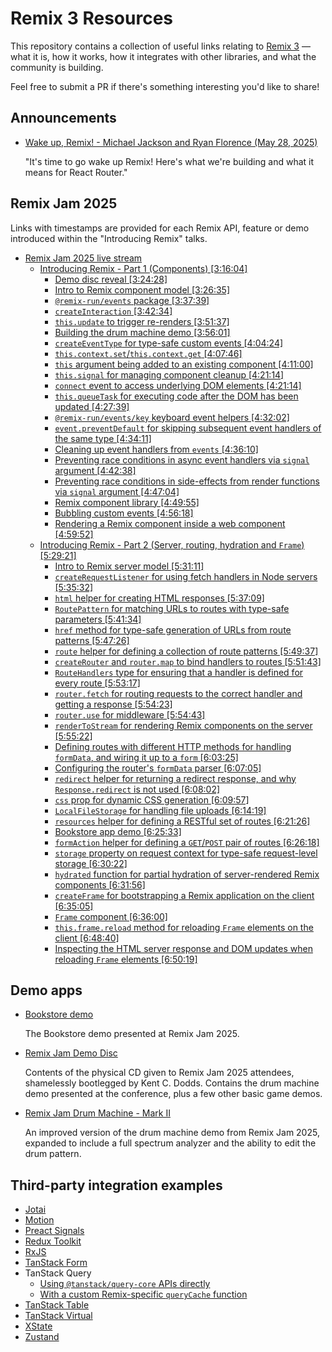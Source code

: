 # Remix 3 Resources

This repository contains a collection of useful links relating to [Remix 3](https://remix.run/blog/wake-up-remix) — what it is, how it works, how it integrates with other libraries, and what the community is building.

Feel free to submit a PR if there's something interesting you'd like to share!

## Announcements

- [Wake up, Remix! - Michael Jackson and Ryan Florence (May 28, 2025)](https://remix.run/blog/wake-up-remix)

  "It's time to go wake up Remix! Here's what we're building and what it means for React Router."

## Remix Jam 2025

Links with timestamps are provided for each Remix API, feature or demo introduced within the "Introducing Remix" talks.

- [Remix Jam 2025 live stream](https://www.youtube.com/watch?v=xt_iEOn2a6Y)
  - [Introducing Remix - Part 1 (Components) [3:16:04]](https://www.youtube.com/watch?v=xt_iEOn2a6Y&t=11764s)
    - [Demo disc reveal [3:24:28]](https://www.youtube.com/watch?v=xt_iEOn2a6Y&t=12268s)
    - [Intro to Remix component model [3:26:35]](https://www.youtube.com/watch?v=xt_iEOn2a6Y&t=12395s)
    - [`@remix-run/events` package [3:37:39]](https://www.youtube.com/watch?v=xt_iEOn2a6Y&t=13059s)
    - [`createInteraction` [3:42:34]](https://www.youtube.com/watch?v=xt_iEOn2a6Y&t=13354s)
    - [`this.update` to trigger re-renders [3:51:37]](https://www.youtube.com/watch?v=xt_iEOn2a6Y&t=13897s)
    - [Building the drum machine demo [3:56:01]](https://www.youtube.com/watch?v=xt_iEOn2a6Y&t=14161s)
    - [`createEventType` for type-safe custom events [4:04:24]](https://www.youtube.com/watch?v=xt_iEOn2a6Y&t=14664s)
    - [`this.context.set`/`this.context.get` [4:07:46]](https://www.youtube.com/watch?v=xt_iEOn2a6Y&t=14866)
    - [`this` argument being added to an existing component [4:11:00]](https://www.youtube.com/watch?v=xt_iEOn2a6Y&t=15060s)
    - [`this.signal` for managing component cleanup [4:21:14]](https://www.youtube.com/watch?v=xt_iEOn2a6Y&t=15674)
    - [`connect` event to access underlying DOM elements [4:21:14]](https://www.youtube.com/watch?v=xt_iEOn2a6Y&t=15674s)
    - [`this.queueTask` for executing code after the DOM has been updated [4:27:39]](https://www.youtube.com/watch?v=xt_iEOn2a6Y&t=16059s)
    - [`@remix-run/events/key` keyboard event helpers [4:32:02]](https://www.youtube.com/watch?v=xt_iEOn2a6Y&t=16322s)
    - [`event.preventDefault` for skipping subsequent event handlers of the same type [4:34:11]](https://www.youtube.com/watch?v=xt_iEOn2a6Y&t=16451s)
    - [Cleaning up event handlers from `events` [4:36:10]](https://www.youtube.com/watch?v=xt_iEOn2a6Y&t=16570s)
    - [Preventing race conditions in async event handlers via `signal` argument [4:42:38]](https://www.youtube.com/watch?v=xt_iEOn2a6Y&t=16958s)
    - [Preventing race conditions in side-effects from render functions via `signal` argument [4:47:04]](https://www.youtube.com/watch?v=xt_iEOn2a6Y&t=17224s)
    - [Remix component library [4:49:55]](https://www.youtube.com/watch?v=xt_iEOn2a6Y&t=17395s)
    - [Bubbling custom events [4:56:18]](https://www.youtube.com/watch?v=xt_iEOn2a6Y&t=17778s)
    - [Rendering a Remix component inside a web component [4:59:52]](https://www.youtube.com/watch?v=xt_iEOn2a6Y&t=17992s)
  - [Introducing Remix - Part 2 (Server, routing, hydration and `Frame`) [5:29:21]](https://www.youtube.com/watch?v=xt_iEOn2a6Y&t=19761s)
    - [Intro to Remix server model [5:31:11]](https://www.youtube.com/watch?v=xt_iEOn2a6Y&t=19871s)
    - [`createRequestListener` for using fetch handlers in Node servers [5:35:32]](https://www.youtube.com/watch?v=xt_iEOn2a6Y&t=20132s)
    - [`html` helper for creating HTML responses [5:37:09]](https://www.youtube.com/watch?v=xt_iEOn2a6Y&t=20229s)
    - [`RoutePattern` for matching URLs to routes with type-safe parameters [5:41:34]](https://www.youtube.com/watch?v=xt_iEOn2a6Y&t=20494s)
    - [`href` method for type-safe generation of URLs from route patterns [5:47:26]](https://www.youtube.com/watch?v=xt_iEOn2a6Y&t=20846s)
    - [`route` helper for defining a collection of route patterns [5:49:37]](https://www.youtube.com/watch?v=xt_iEOn2a6Y&t=20977s)
    - [`createRouter` and `router.map` to bind handlers to routes [5:51:43]](https://www.youtube.com/watch?v=xt_iEOn2a6Y&t=21103s)
    - [`RouteHandlers` type for ensuring that a handler is defined for every route [5:53:17]](https://www.youtube.com/watch?v=xt_iEOn2a6Y&t=21197s)
    - [`router.fetch` for routing requests to the correct handler and getting a response [5:54:23]](https://www.youtube.com/watch?v=xt_iEOn2a6Y&t=21263s)
    - [`router.use` for middleware [5:54:43]](https://www.youtube.com/watch?v=xt_iEOn2a6Y&t=21283s)
    - [`renderToStream` for rendering Remix components on the server [5:55:22]](https://www.youtube.com/watch?v=xt_iEOn2a6Y&t=21322s)
    - [Defining routes with different HTTP methods for handling `formData`, and wiring it up to a `form` [6:03:25]](https://www.youtube.com/watch?v=xt_iEOn2a6Y&t=21805s)
    - [Configuring the router's `formData` parser [6:07:05]](https://www.youtube.com/watch?v=xt_iEOn2a6Y&t=22025s)
    - [`redirect` helper for returning a redirect response, and why `Response.redirect` is not used [6:08:02]](https://www.youtube.com/watch?v=xt_iEOn2a6Y&t=22082s)
    - [`css` prop for dynamic CSS generation [6:09:57]](https://www.youtube.com/watch?v=xt_iEOn2a6Y&t=22197s)
    - [`LocalFileStorage` for handling file uploads [6:14:19]](https://www.youtube.com/watch?v=xt_iEOn2a6Y&t=22459s)
    - [`resources` helper for defining a RESTful set of routes [6:21:26]](https://www.youtube.com/watch?v=xt_iEOn2a6Y&t=22886s)
    - [Bookstore app demo [6:25:33]](https://www.youtube.com/watch?v=xt_iEOn2a6Y&t=23133s)
    - [`formAction` helper for defining a `GET`/`POST` pair of routes [6:26:18]](https://www.youtube.com/watch?v=xt_iEOn2a6Y&t=23178s)
    - [`storage` property on request context for type-safe request-level storage [6:30:22]](https://www.youtube.com/watch?v=xt_iEOn2a6Y&t=23422s)
    - [`hydrated` function for partial hydration of server-rendered Remix components [6:31:56]](https://www.youtube.com/watch?v=xt_iEOn2a6Y&t=23516s)
    - [`createFrame` for bootstrapping a Remix application on the client [6:35:05]](https://www.youtube.com/watch?v=xt_iEOn2a6Y&t=23705s)
    - [`Frame` component [6:36:00]](https://www.youtube.com/watch?v=xt_iEOn2a6Y&t=23760s)
    - [`this.frame.reload` method for reloading `Frame` elements on the client [6:48:40]](https://www.youtube.com/watch?v=xt_iEOn2a6Y&t=24520s)
    - [Inspecting the HTML server response and DOM updates when reloading `Frame` elements [6:50:19]](https://www.youtube.com/watch?v=xt_iEOn2a6Y&t=24619s)

## Demo apps

- [Bookstore demo](https://github.com/remix-run/remix/tree/main/demos/bookstore)

  The Bookstore demo presented at Remix Jam 2025.

- [Remix Jam Demo Disc](https://github.com/kentcdodds/remix-jam)

  Contents of the physical CD given to Remix Jam 2025 attendees, shamelessly bootlegged by Kent C. Dodds. Contains the drum machine demo presented at the conference, plus a few other basic game demos.

- [Remix Jam Drum Machine - Mark II](https://github.com/rossipedia/remix-jam-mk2)

  An improved version of the drum machine demo from Remix Jam 2025, expanded to include a full spectrum analyzer and the ability to edit the drum pattern.

## Third-party integration examples

- [Jotai](https://github.com/sergiodxa/remix-v3-examples/blob/main/app/state-libs/jotai.tsx)
- [Motion](https://github.com/sergiodxa/remix-v3-examples/blob/main/app/animations/motion.tsx)
- [Preact Signals](https://github.com/sergiodxa/remix-v3-examples/blob/main/app/state-libs/signals.tsx)
- [Redux Toolkit](https://github.com/sergiodxa/remix-v3-examples/blob/main/app/state-libs/redux.tsx)
- [RxJS](https://github.com/sergiodxa/remix-v3-examples/blob/main/app/state-libs/rxjs.tsx)
- [TanStack Form](https://github.com/sergiodxa/remix-v3-examples/blob/main/app/tanstack-libs/form.tsx)
- TanStack Query
  - [Using `@tanstack/query-core` APIs directly](https://github.com/sergiodxa/remix-v3-examples/blob/main/app/tanstack-libs/query.tsx)
  - [With a custom Remix-specific `queryCache` function](https://gist.github.com/aleclarson/914a784b7a27a2b5b66358b9f9e0622e)
- [TanStack Table](https://github.com/sergiodxa/remix-v3-examples/blob/main/app/tanstack-libs/table.tsx)
- [TanStack Virtual](https://github.com/sergiodxa/remix-v3-examples/blob/main/app/tanstack-libs/virtual.tsx)
- [XState](https://github.com/sergiodxa/remix-v3-examples/blob/main/app/state-libs/xstate.tsx)
- [Zustand](https://github.com/sergiodxa/remix-v3-examples/blob/main/app/state-libs/zustand.tsx)
